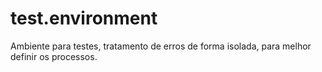 # test.environment
Ambiente para testes, tratamento de erros de forma isolada, para melhor definir os processos.